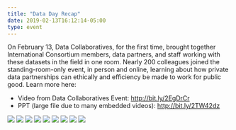 ```yaml
---
title: "Data Day Recap"
date: 2019-02-13T16:12:14-05:00
type: event
---
```



On February 13, Data Collaboratives, for the first time, brought together International Consortium members, data partners, and staff working with these datasets in the field in one room. Nearly 200 colleagues joined the standing-room-only event, in person and online, learning about how private data partnerships can ethically and efficiency be made to work for public good. Learn more here:

- Video from Data Collaboratives Event: http://bit.ly/2EgDrCr
- PPT (large file due to many embedded videos): http://bit.ly/2TW42dz




<div class="row-fluid single-post-gallery">
  <span> <img class="w-100" src="/blog/img/data-day/0.jpg"></span>
  <span> <img class="w-25" src="/blog/img/data-day/1.jpg"></span>
  <span> <img class="w-25" src="/blog/img/data-day/2.jpg"></span>
  <span> <img class="w-25" src="/blog/img/data-day/3.jpg"></span>
  <span> <img class="w-25" src="/blog/img/data-day/4.jpg"></span>
  <span> <img class="w-25" src="/blog/img/data-day/9.jpg"></span>
  <span> <img class="w-25" src="/blog/img/data-day/6.jpg"></span>
  <span> <img class="w-25" src="/blog/img/data-day/7.jpg"></span>
  <span> <img class="w-25" src="/blog/img/data-day/8.jpg"></span>
</div>

